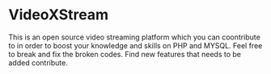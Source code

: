 # VideoXStream
This is an open source video streaming platform which you can coontribute to in order to boost your knowledge and skills on PHP and MYSQL. Feel free to break and fix the broken codes. Find new features that needs to be added contribute.